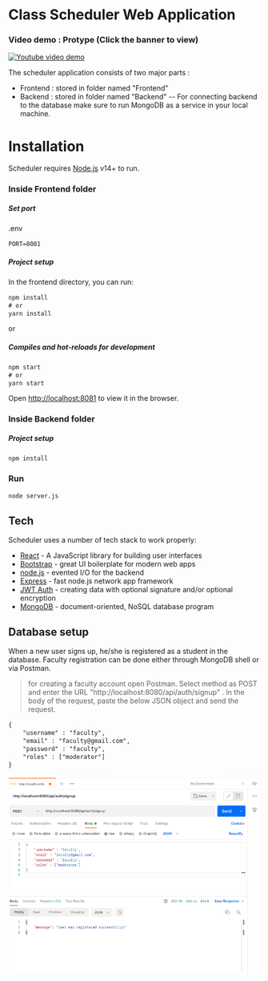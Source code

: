 # Class Scheduler Web Application
### Video demo : Protype (Click the banner to view)

[![Youtube video demo](https://img.youtube.com/vi/fsUws3citjA/0.jpg)](https://www.youtube.com/watch?v=fsUws3citjA)


The scheduler application consists of two major parts :

- Frontend : stored in folder named "Frontend"
- Backend : stored in folder named "Backend"
-- For connecting backend to the database make sure to run MongoDB as a service in your local machine.



# Installation

Scheduler requires [Node.js](https://nodejs.org/) v14+ to run.

### Inside Frontend folder
##### Set port
.env
```
PORT=8081
```
##### Project setup

In the frontend directory, you can run:

```
npm install
# or
yarn install
```

or

##### Compiles and hot-reloads for development


```
npm start
# or
yarn start
```

Open [http://localhost:8081](http://localhost:8081) to view it in the browser.

### Inside Backend folder

##### Project setup
```
npm install
```

### Run
```
node server.js
```

## Tech

Scheduler uses a number of tech stack to work properly:

- [React](https://reactjs.org/) - A JavaScript library for building user interfaces
- [Bootstrap](https://getbootstrap.com/) - great UI boilerplate for modern web apps
- [node.js](node.js) - evented I/O for the backend
- [Express](http://expressjs.com) - fast node.js network app framework
- [JWT Auth](https://jwt.io/) - creating data with optional signature and/or optional encryption
- [MongoDB](https://www.mongodb.com/) - document-oriented, NoSQL database program

## Database setup

When a new user signs up, he/she is registered as a student in the database. Faculty registration can be done either through MongoDB shell or via Postman. 

> for creating a faculty account open Postman. Select method as POST and enter the URL "http://localhost:8080/api/auth/signup" . In the body of the request, paste the below JSON object and send the request.
```
{
    "username" : "faculty",
    "email" : "faculty@gmail.com",
    "password" : "faculty",
    "roles" : ["moderator"]
}
```
![postman-faculty-signup](postman-faculty-signup.png)

